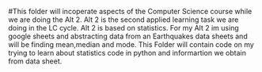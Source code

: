 #This folder will incoperate aspects of the Computer Science course while we are doing the Alt 2.
Alt 2 is the second applied learning task we are doing in the LC cycle.
Alt 2 is based on statistics. 
For my Alt 2 im using google sheets and abstracting data from an Earthquakes data sheets and will be finding mean,median and mode.
This Folder will contain code on my trying to learn about statistics code in python and informartion we obtain from data sheet.
